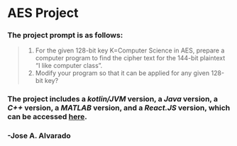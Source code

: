# AES Project

### The project prompt is as follows:
> 1. For the given 128-bit key K=Computer Science in AES, prepare a computer program to find 
>     the cipher text for the 144-bit plaintext “I like computer class”.
> 2. Modify your program so that it can be applied for any given 128-bit key?

### The project includes a _kotlin/JVM_ version, a _Java_ version, a _C++_ version, a _MATLAB_ version, and a _React.JS_ version, which can be accessed [here](http://jaaproductions.tk/projects/aes).
### -Jose A. Alvarado
